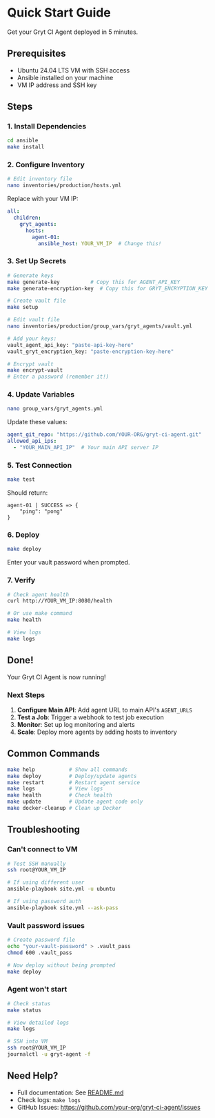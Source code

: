 # Quick Start Guide

Get your Gryt CI Agent deployed in 5 minutes.

## Prerequisites

- Ubuntu 24.04 LTS VM with SSH access
- Ansible installed on your machine
- VM IP address and SSH key

## Steps

### 1. Install Dependencies

```bash
cd ansible
make install
```

### 2. Configure Inventory

```bash
# Edit inventory file
nano inventories/production/hosts.yml
```

Replace with your VM IP:
```yaml
all:
  children:
    gryt_agents:
      hosts:
        agent-01:
          ansible_host: YOUR_VM_IP  # Change this!
```

### 3. Set Up Secrets

```bash
# Generate keys
make generate-key          # Copy this for AGENT_API_KEY
make generate-encryption-key  # Copy this for GRYT_ENCRYPTION_KEY

# Create vault file
make setup

# Edit vault file
nano inventories/production/group_vars/gryt_agents/vault.yml

# Add your keys:
vault_agent_api_key: "paste-api-key-here"
vault_gryt_encryption_key: "paste-encryption-key-here"

# Encrypt vault
make encrypt-vault
# Enter a password (remember it!)
```

### 4. Update Variables

```bash
nano group_vars/gryt_agents.yml
```

Update these values:
```yaml
agent_git_repo: "https://github.com/YOUR-ORG/gryt-ci-agent.git"
allowed_api_ips:
  - "YOUR_MAIN_API_IP"  # Your main API server IP
```

### 5. Test Connection

```bash
make test
```

Should return:
```
agent-01 | SUCCESS => {
    "ping": "pong"
}
```

### 6. Deploy

```bash
make deploy
```

Enter your vault password when prompted.

### 7. Verify

```bash
# Check agent health
curl http://YOUR_VM_IP:8080/health

# Or use make command
make health

# View logs
make logs
```

## Done!

Your Gryt CI Agent is now running!

### Next Steps

1. **Configure Main API**: Add agent URL to main API's `AGENT_URLS`
2. **Test a Job**: Trigger a webhook to test job execution
3. **Monitor**: Set up log monitoring and alerts
4. **Scale**: Deploy more agents by adding hosts to inventory

## Common Commands

```bash
make help           # Show all commands
make deploy         # Deploy/update agents
make restart        # Restart agent service
make logs           # View logs
make health         # Check health
make update         # Update agent code only
make docker-cleanup # Clean up Docker
```

## Troubleshooting

### Can't connect to VM

```bash
# Test SSH manually
ssh root@YOUR_VM_IP

# If using different user
ansible-playbook site.yml -u ubuntu

# If using password auth
ansible-playbook site.yml --ask-pass
```

### Vault password issues

```bash
# Create password file
echo "your-vault-password" > .vault_pass
chmod 600 .vault_pass

# Now deploy without being prompted
make deploy
```

### Agent won't start

```bash
# Check status
make status

# View detailed logs
make logs

# SSH into VM
ssh root@YOUR_VM_IP
journalctl -u gryt-agent -f
```

## Need Help?

- Full documentation: See [README.md](README.md)
- Check logs: `make logs`
- GitHub Issues: https://github.com/your-org/gryt-ci-agent/issues
